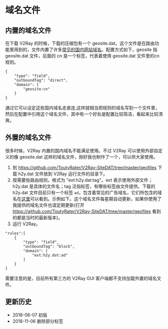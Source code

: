 # 域名文件

## 内置的域名文件
在下载 V2Ray 的时候，下载的压缩包有一个 geosite.dat。这个文件是在路由功能里用到的，文件内置了许多[常见的国内网站域名](https://github.com/v2ray/ext/blob/master/tools/geosites/cn.go)。配置方式如下，geosite 指 geosite.dat 文件，后面的 cn 是一个标签，代表着使用 geosite.dat 文件里的cn 规则。
```
{
    "type": "field",
    "outboundTag": "direct",
    "domain": [
        "geosite:cn"
    ]
}
```
通过它可以设定这些国内域名走直连,这样就相当把规则的域名写到一个文件里，然后在配置中引用这个域名文件，其中有一个好处是配置比较简洁，看起来比较清爽。

## 外置的域名文件

很多时候，V2Ray 内置的国内域名不能满足使用。不过 V2Ray 可以使用外部自定义的像 geosite.dat 这样的域名文件，刚好我也制作了一个，可以供大家使用。

1. 到 https://github.com/ToutyRater/V2Ray-SiteDAT/tree/master/geofiles 下载 h2y.dat 文件放到 V2Ray 运行文件的目录下。
2. 按需要些路由规则，格式为 "ext:h2y.dat:tag"。ext 表示使用外部文件；h2y.dat 是具体的文件名；tag 泛指标签，有哪些标签由文件提供。下载的 h2y.dat 文件目前只有一个标签 `ad`，包含着常见的广告域名，它们所包含的域名在[这里](https://github.com/ToutyRater/v2ray-SiteDAT/tree/master/h2y)可以看到。示例如下。这个域名文件每星期自动更新，如果你使用了我提供的域名文件也请定期更新(打开 https://github.com/ToutyRater/V2Ray-SiteDAT/tree/master/geofiles 看到的都是当时的最新版本)。
3. 运行 V2Ray。
```
"rules":[
    {
        "type": "field",
        "outboundTag": "block",
        "domain": [
            "ext:h2y.dat:ad"
        ]
    }
]
```

需要注意的是，目前所有第三方的 V2Ray GUI 客户端都不支持加载外置的域名文件。

## 更新历史

- 2018-06-07 初版
- 2018-11-06 删除部分标签
